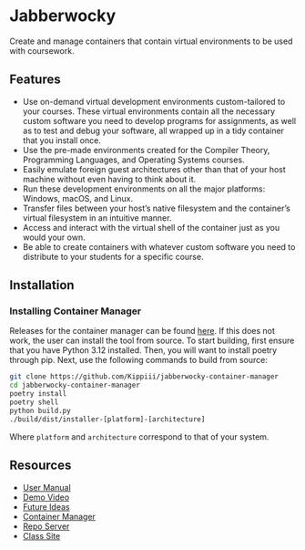 # Jabberwocky

Create and manage containers that contain virtual environments to be used with coursework.

## Features
* Use on-demand virtual development environments custom-tailored to your courses. These virtual environments contain all the necessary custom software you need to develop programs for assignments, as well as to test and debug your software, all wrapped up in a tidy container that you install once.
* Use the pre-made environments created for the Compiler Theory, Programming Languages, and Operating Systems courses.
* Easily emulate foreign guest architectures other than that of your host machine without even having to think about it.
* Run these development environments on all the major platforms: Windows, macOS, and Linux.
* Transfer files between your host’s native filesystem and the container’s virtual filesystem in an intuitive manner.
* Access and interact with the virtual shell of the container just as you would your own.
* Be able to create containers with whatever custom software you need to distribute to your students for a specific course.

## Installation
### Installing Container Manager
Releases for the container manager can be found [here](https://github.com/Kippiii/jabberwocky-container-manager/releases).
If this does not work, the user can install the tool from source. To start building, first ensure that you have Python 3.12 installed. Then,
you will want to install poetry through pip. Next, use the following commands to build from source:
```bash
git clone https://github.com/Kippiii/jabberwocky-container-manager
cd jabberwocky-container-manager
poetry install
poetry shell
python build.py
./build/dist/installer-[platform]-[architecture]
```
Where `platform` and `architecture` correspond to that of your system.

## Resources
* [User Manual](https://kippiii.github.io/jaberwockey-class-site/docs/Sem2/Milestone6/Jabberwocky_User_Manual.pdf)
* [Demo Video](https://www.youtube.com/watch?v=IETEWHmQChI&feature=youtu.be)
* [Future Ideas](./future.md)
* [Container Manager](https://github.com/Kippiii/jabberwocky-container-manager/tree/main)
* [Repo Server](https://github.com/Kippiii/jabberwocky-repo/tree/main)
* [Class Site](https://github.com/Kippiii/jaberwockey-class-site/tree/main)
